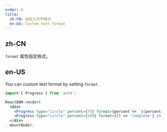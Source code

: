 ```yaml
---
order: 6
title:
  zh-CN: 自定义文字格式
  en-US: Custom text format
---
```


## zh-CN

`format` 属性指定格式。

## en-US

You can custom text format by setting `format`.

````jsx
import { Progress } from 'antd';

ReactDOM.render(
  <div>
    <Progress type="circle" percent={75} format={percent => `${percent}% Discount`} />
    <Progress type="circle" percent={100} format={() => 'Complete'} />
  </div>
, mountNode);
````

<style>
.rubix-progress-circle,
.rubix-progress-line {
  margin-right: 8px;
  margin-bottom: 8px;
}
</style>
